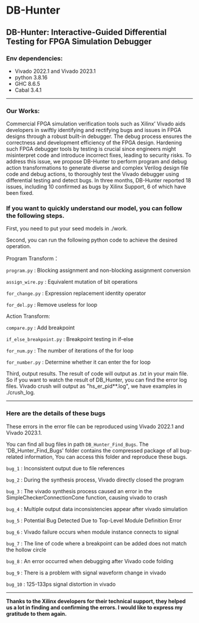 # DB-Hunter

## DB-Hunter: Interactive-Guided Differential Testing for FPGA Simulation Debugger 

### **Env dependencies:**
+ Vivado 2022.1 and Vivado 2023.1
+ python 3.8.16
+ GHC 8.6.5
+ Cabal 3.4.1

---

### Our Works:
Commercial FPGA simulation verification tools such as Xilinx’ Vivado aids developers in swiftly identifying and rectifying bugs and issues in FPGA designs through a robust built-in debugger.
The debug process ensures the correctness and development efficiency of the FPGA design.
Hardening such FPGA debugger tools by testing is crucial since engineers might misinterpret code and introduce incorrect fixes, leading to security risks. 
To address this issue, we propose DB-Hunter to perform program and debug action transformations to generate diverse and complex Verilog design file code and debug actions, to thoroughly test the Vivado debugger using differential testing and detect bugs. 
In three months, DB-Hunter reported 18 issues, including 10 confirmed as bugs by Xilinx Support, 6 of which have been fixed.


### **If you want to quickly understand our model, you can follow the following steps.**

First, you need to put your seed models in ./work.

Second, you can run the following python code to achieve the desired operation.

Program Transform：

`program.py` : Blocking assignment and non-blocking assignment conversion

`assign_wire.py` : Equivalent mutation of bit operations

`for_change.py` : Expression replacement identity operator

`for_del.py` : Remove useless for loop

Action Transform:

`compare.py` : Add breakpoint

`if_else_breakpoint.py` : Breakpoint testing in if-else

`for_num.py` : The number of iterations of the for loop

`for_number.py` : Determine whether it can enter the for loop

Third, output results. The result of code will output as .txt in your main file. So if you want to watch the result of DB_Hunter, you can find the error log files. Vivado crush will output as "hs_er_pid**.log", we have examples in ./crush_log.


---

### Here are the details of these bugs
These errors in the error file can be reproduced using Vivado 2022.1 and Vivado 2023.1.

You can find all bug files in path `DB_Hunter_Find_Bugs`.
The 'DB_Hunter_Find_Bugs' folder contains the compressed package of all bug-related information, You can access this folder and reproduce these bugs.

`bug_1` : Inconsistent output due to file references

`bug_2` : During the synthesis process, Vivado directly closed the program

`bug_3` : The vivado synthesis process caused an error in the SimpleCheckerConnectionCone function, causing vivado to crash

`bug_4` : Multiple output data inconsistencies appear after vivado simulation

`bug_5` : Potential Bug Detected Due to Top-Level Module Definition Error

`bug_6` : Vivado failure occurs when module instance connects to signal

`bug_7` : The line of code where a breakpoint can be added does not match the hollow circle

`bug_8` : An error occurred when debugging after Vivado code folding

`bug_9` : There is a problem with signal waveform change in vivado

`bug_10` : 125-133ps signal distortion in vivado

---
**Thanks to the Xilinx developers for their technical support, they helped us a lot in finding and confirming the errors. I would like to express my gratitude to them again.**
